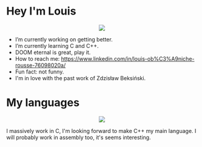 #
# Hey I'm Louis
<p align="center">
  <img src="https://github-readme-stats.vercel.app/api?username=MrOrnithorynque&show_icons=true%22%3E">
</p>

-  I’m currently working on getting better.
-  I’m currently learning C and C++.
-  DOOM eternal is great, play it.
-  How to reach me: https://www.linkedin.com/in/louis-ob%C3%A9niche-rousse-76098020a/
-  Fun fact: not funny.
-  I'm in love with the past work of Zdzisław Beksiński.
#
# My languages
<p align="center">
  <img src="https://github-readme-stats.vercel.app/api/top-langs/?username=MrOrnithorynque&show_icons=true&%22%3E">
</p>

I massively work in C, I'm looking forward to make C++ my main language.
I will probably work in assembly too, it's seems interesting.

